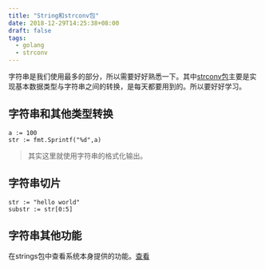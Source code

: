 ```yaml
---
title: "String和strconv包"
date: 2018-12-29T14:25:38+08:00
draft: false
tags: 
  - golang
  - strconv
---
```


字符串是我们使用最多的部分，所以需要好好熟悉一下。其中[strconv包](https://golang.org/pkg/strconv/)主要是实现基本数据类型与字符串之间的转换，是每天都要用到的。所以要好好学习。

## 字符串和其他类型转换


```
a := 100
str := fmt.Sprintf("%d",a)
```
> 其实这里就使用字符串的格式化输出。
## 字符串切片


```
str := "hello world"
substr := str[0:5]
```
## 字符串其他功能

在strings包中查看系统本身提供的功能。[查看](https://go-zh.org/pkg/strings/)

